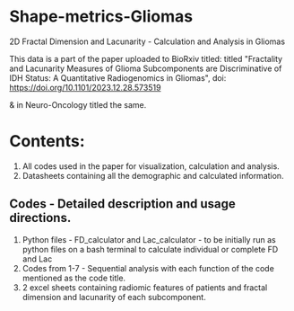 # Shape-metrics-Gliomas
2D Fractal Dimension and Lacunarity - Calculation and Analysis in Gliomas

This data is a part of the paper uploaded to BioRxiv titled: titled "Fractality and Lacunarity Measures of Glioma Subcomponents are Discriminative of IDH Status: A Quantitative Radiogenomics in Gliomas", doi: https://doi.org/10.1101/2023.12.28.573519

& in Neuro-Oncology titled the same.

# Contents:
1. All codes used in the paper for visualization, calculation and analysis.
2. Datasheets containing all the demographic and calculated information.

## Codes - Detailed description and usage directions.
1. Python files - FD_calculator and Lac_calculator - to be initially run as python files on a bash terminal to calculate individual or complete FD and Lac
2. Codes from 1-7 - Sequential analysis with each function of the code mentioned as the code title.
3. 2 excel sheets containing radiomic features of patients and fractal dimension and lacunarity of each subcomponent.
